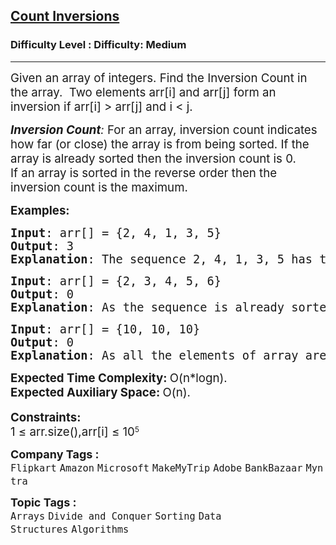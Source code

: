 <h2><a href="https://www.geeksforgeeks.org/problems/inversion-of-array-1587115620/1?utm_source=youtube&utm_medium=collab_striver_ytdescription&utm_campaign=inversion-of-array">Count Inversions</a></h2><h3>Difficulty Level : Difficulty: Medium</h3><hr><div class="problems_problem_content__Xm_eO"><p><span style="font-size: 14pt;">Given an array of integers. Find the Inversion Count in the array.&nbsp; T</span><span style="font-size: 14pt;">wo elements arr[i] and arr[j] form an inversion if arr[i] &gt; arr[j] and i &lt; j.</span></p>
<p><span style="font-size: 14pt;"><em><strong>Inversion Count</strong>: </em>For an array, inversion count indicates how far (or close) the array is from being sorted. If the array is already sorted then the inversion count is 0. <br>If an array is sorted in the reverse order then the inversion count is the maximum.&nbsp;</span></p>
<p><span style="font-size: 14pt;"><strong>Examples:</strong></span></p>
<pre><span style="font-size: 14pt;"><strong>Input</strong>: arr[] = {2, 4, 1, 3, 5}<br><strong>Output</strong>: 3
<strong>Explanation</strong>: The sequence 2, 4, 1, 3, 5 has three inversions (2, 1), (4, 1), (4, 3).</span></pre>
<pre><span style="font-size: 14pt;"><strong>Input</strong>: arr[] = {2, 3, 4, 5, 6}<br><strong>Output</strong>: 0
<strong>Explanation</strong>: As the sequence is already sorted so there is no inversion count.</span></pre>
<pre><span style="font-size: 14pt;"><strong>Input</strong>: arr[] = {10, 10, 10}<br><strong>Output</strong>: 0
<strong>Explanation</strong>: As all the elements of array are same, so there is no inversion count.</span></pre>
<p><span style="font-size: 14pt;"><strong>Expected Time Complexity:&nbsp;</strong>O(n*logn).<br><strong>Expected Auxiliary Space:&nbsp;</strong>O(n).</span><br><br><span style="font-size: 14pt;"><strong>Constraints:</strong></span><br><span style="font-size: 14pt;">1 ≤ arr.size(),</span><span style="font-size: 18.6667px;">arr[i]</span><span style="font-size: 14pt;">&nbsp;≤ 10</span><sup>5</sup></p></div><p><span style=font-size:18px><strong>Company Tags : </strong><br><code>Flipkart</code>&nbsp;<code>Amazon</code>&nbsp;<code>Microsoft</code>&nbsp;<code>MakeMyTrip</code>&nbsp;<code>Adobe</code>&nbsp;<code>BankBazaar</code>&nbsp;<code>Myntra</code>&nbsp;<br><p><span style=font-size:18px><strong>Topic Tags : </strong><br><code>Arrays</code>&nbsp;<code>Divide and Conquer</code>&nbsp;<code>Sorting</code>&nbsp;<code>Data Structures</code>&nbsp;<code>Algorithms</code>&nbsp;